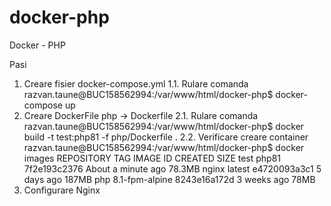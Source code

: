 # docker-php
Docker - PHP


Pasi
1. Creare fisier docker-compose.yml
1.1. Rulare comanda razvan.taune@BUC158562994:/var/www/html/docker-php$ docker-compose up
2. Creare DockerFile php -> Dockerfile
2.1. Rulare comanda razvan.taune@BUC158562994:/var/www/html/docker-php$ docker build -t test:php81 -f php/Dockerfile .
2.2. Verificare creare container
   razvan.taune@BUC158562994:/var/www/html/docker-php$ docker images
   REPOSITORY   TAG              IMAGE ID       CREATED              SIZE
   test         php81            7f2e193c2376   About a minute ago   78.3MB
   nginx        latest           e4720093a3c1   5 days ago           187MB
   php          8.1-fpm-alpine   8243e16a172d   3 weeks ago          78MB
3. Configurare Nginx

